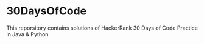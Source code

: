 # 30DaysOfCode
This reporsitory contains solutions of HackerRank 30 Days of Code Practice in Java & Python.
